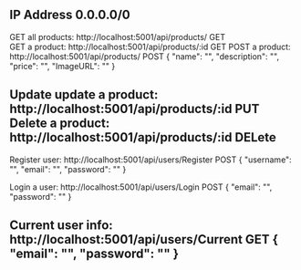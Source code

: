 IP Address	0.0.0.0/0 
------------------------------------------------------------------
GET all products:           http://localhost:5001/api/products/             GET        
GET a product:              http://localhost:5001/api/products/:id          GET
POST a product:             http://localhost:5001/api/products/             POST
                            {
                                "name": "",
                                "description": "",
                                "price": "",
                                "ImageURL": ""
                            }    

Update update a product:    http://localhost:5001/api/products/:id          PUT
Delete a product:           http://localhost:5001/api/products/:id          DELete
---------------------------------------------------------------------


Register user:              http://localhost:5001/api/users/Register        POST
                            {
                                "username": "",
                                "email": "",
                                "password": ""
                            }

Login a user:               http://localhost:5001/api/users/Login           POST
                            {
                                "email": "",
                                "password": ""
                            }
                        
Current user info:          http://localhost:5001/api/users/Current         GET
                            {
                                "email": "",
                                "password": ""
                            }
-------------------------------------------------------------------------

